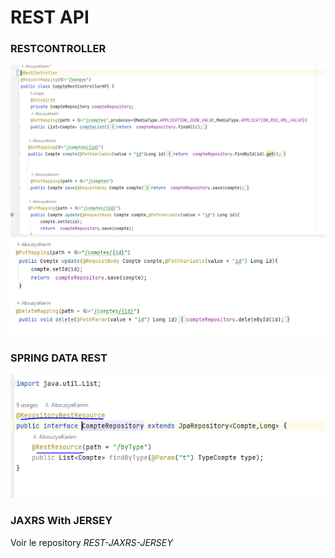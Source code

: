 <h1>REST API</h1>
<h3>RESTCONTROLLER</h3>
<img src="snapshots/89.PNG">
<img src="snapshots/90.PNG">
<h3>SPRING DATA REST</h3>
<img src="snapshots/99.PNG">
<h3>JAXRS With JERSEY</h3>
<p>Voir le repository <i>REST-JAXRS-JERSEY</i></p>

